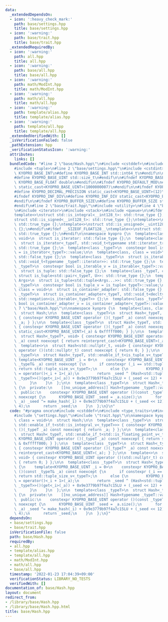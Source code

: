 ```yaml
---
data:
  _extendedDependsOn:
  - icon: ':heavy_check_mark:'
    path: base/settings.hpp
    title: base/settings.hpp
  - icon: ':warning:'
    path: base/trait.hpp
    title: base/trait.hpp
  _extendedRequiredBy:
  - icon: ':warning:'
    path: all.hpp
    title: all.hpp
  - icon: ':warning:'
    path: base/all.hpp
    title: base/all.hpp
  - icon: ':warning:'
    path: math/ModInt.hpp
    title: math/ModInt.hpp
  - icon: ':warning:'
    path: math/all.hpp
    title: math/all.hpp
  - icon: ':warning:'
    path: template/alias.hpp
    title: template/alias.hpp
  - icon: ':warning:'
    path: template/all.hpp
    title: template/all.hpp
  _extendedVerifiedWith: []
  _isVerificationFailed: false
  _pathExtension: hpp
  _verificationStatusIcon: ':warning:'
  attributes:
    links: []
  bundledCode: "#line 2 \"base/Hash.hpp\"\n#include <cstddef>\n#include <type_traits>\n\
    #include <tuple>\n#line 2 \"base/settings.hpp\"\n#include <cstdint>\n\n#ifndef\
    \ KYOPRO_BASE_INT\n#define KYOPRO_BASE_INT std::int64_t\n#endif\n\n#ifndef KYOPRO_BASE_UINT\n\
    #define KYOPRO_BASE_UINT std::size_t\n#endif\n\n#ifndef KYOPRO_BASE_FLOAT\n#define\
    \ KYOPRO_BASE_FLOAT double\n#endif\n\n#ifndef KYOPRO_DEFAULT_MOD\n#define KYOPRO_DEFAULT_MOD\
    \ static_cast<KYOPRO_BASE_UINT>(1000000007)\n#endif\n\n#ifndef KYOPRO_DECIMAL_PRECISION\n\
    #define KYOPRO_DECIMAL_PRECISION static_cast<KYOPRO_BASE_UINT>(12)\n#endif\n\n\
    #ifndef KYOPRO_INF_DIV\n#define KYOPRO_INF_DIV static_cast<KYOPRO_BASE_UINT>(3)\n\
    #endif\n\n#ifndef KYOPRO_BUFFER_SIZE\n#define KYOPRO_BUFFER_SIZE static_cast<KYOPRO_BASE_UINT>(2048)\n\
    #endif\n#line 2 \"base/trait.hpp\"\n#include <utility>\n#line 4 \"base/trait.hpp\"\
    \n#include <iterator>\n#include <stack>\n#include <queue>\n\n#ifdef __SIZEOF_INT128__\n\
    template<>\nstruct std::is_integral<__int128_t>: std::true_type {};\ntemplate<>\n\
    struct std::is_signed<__int128_t>: std::true_type {};\ntemplate<>\nstruct std::is_integral<__uint128_t>:\
    \ std::true_type {};\ntemplate<>\nstruct std::is_unsigned<__uint128_t>: std::true_type\
    \ {};\n#endif\n#ifdef __SIZEOF_FLOAT128__\ntemplate<>\nstruct std::is_floating_point<__float128>:\
    \ std::true_type {};\n#endif\n\nnamespace kyopro {\n  template<class, class =\
    \ void>\n  struct is_iterator: std::false_type {};\n  template<class _typeT>\n\
    \  struct is_iterator<_typeT, std::void_t<typename std::iterator_traits<_typeT>::iterator_category>>:\
    \ std::true_type {};\n  template<class _typeT>\n  constexpr bool is_iterator_v\
    \ = is_iterator<_typeT>::value;\n\n  template<class, class = void>\n  struct is_iterable:\
    \ std::false_type {};\n  template<class _typeT>\n  struct is_iterable<_typeT,\
    \ std::void_t<typename _typeT::iterator>>: std::true_type {};\n  template<class\
    \ _typeT>\n  constexpr bool is_iterable_v = is_iterable<_typeT>::value;\n\n  template<class>\n\
    \  struct is_tuple: std::false_type {};\n  template<class _typeT, class U>\n \
    \ struct is_tuple<std::pair<_typeT, U>>: std::true_type {};\n  template<class...\
    \ Args>\n  struct is_tuple<std::tuple<Args...>>: std::true_type {};\n  template<class\
    \ _typeT>\n  constexpr bool is_tuple_v = is_tuple<_typeT>::value;\n\n  template<class,\
    \ class = void>\n  struct is_container_adapter: std::false_type {};\n  template<class\
    \ _typeT>\n  struct is_container_adapter<_typeT, std::void_t<decltype(std::empty(std::declval<_typeT>()))>>:\
    \ std::negation<is_iterable<_typeT>> {};\n  template<class _typeT>\n  constexpr\
    \ bool is_container_adapter_v = is_container_adapter<_typeT>::value;\n}\n#line\
    \ 7 \"base/Hash.hpp\"\n\nnamespace kyopro {\n  template<class, class = void>\n\
    \  struct Hash;\n\n  template<class _typeT>\n  struct Hash<_typeT, std::enable_if_t<std::is_integral_v<_typeT>>>\
    \ { constexpr KYOPRO_BASE_UINT operator ()(_typeT _a) const noexcept { return\
    \ _a; } };\n\n  template<class _typeT>\n  struct Hash<_typeT, std::enable_if_t<std::is_floating_point_v<_typeT>>>\
    \ { constexpr KYOPRO_BASE_UINT operator ()(_typeT _a) const noexcept { return\
    \ static_cast<KYOPRO_BASE_UINT>(_a) & 0xfffff000; } };\n\n  template<class _typeT>\n\
    \  struct Hash<_typeT*, void> { constexpr KYOPRO_BASE_UINT operator ()(_typeT*\
    \ _a) const noexcept { return reinterpret_cast<KYOPRO_BASE_UINT>(_a); } };\n\n\
    \  template<>\n  struct Hash<std::nullptr_t, void> { constexpr KYOPRO_BASE_UINT\
    \ operator ()(std::nullptr_t) const noexcept { return 0; } };\n\n  template<class\
    \ _typeT>\n  struct Hash<_typeT, std::enable_if_t<is_tuple_v<_typeT>>> {\n   \
    \ template<KYOPRO_BASE_UINT _i = 0>\n    constexpr KYOPRO_BASE_UINT operator ()(const\
    \ _typeT& _a) const noexcept {\n      if constexpr (_i == std::tuple_size_v<_typeT>)\
    \ return std::tuple_size_v<_typeT>;\n      else {\n        KYOPRO_BASE_UINT _seed\
    \ = operator()<_i + 1>(_a);\n        return _seed ^ (Hash<std::tuple_element_t<_i,\
    \ _typeT>>()(get<_i>(_a)) + 0x9e3779b97f4a7c15LU + (_seed << 12) + (_seed >> 4));\n\
    \      }\n    }\n  };\n\n  template<class _typeT>\n  struct Hash<_typeT, std::enable_if_t<is_iterable_v<_typeT>>>\
    \ {\n  private:\n    [[no_unique_address]] Hash<typename _typeT::value_type> make_hash;\n\
    \  public:\n    constexpr KYOPRO_BASE_UINT operator ()(const _typeT& _a) const\
    \ noexcept {\n      KYOPRO_BASE_UINT _seed = _a.size();\n      for (auto& _i:\
    \ _a) _seed ^= make_hash(_i) + 0x9e3779b97f4a7c15LU + (_seed << 12) + (_seed >>\
    \ 4);\n      return _seed;\n    }\n  };\n}\n"
  code: "#pragma once\n#include <cstddef>\n#include <type_traits>\n#include <tuple>\n\
    #include \"settings.hpp\"\n#include \"trait.hpp\"\n\nnamespace kyopro {\n  template<class,\
    \ class = void>\n  struct Hash;\n\n  template<class _typeT>\n  struct Hash<_typeT,\
    \ std::enable_if_t<std::is_integral_v<_typeT>>> { constexpr KYOPRO_BASE_UINT operator\
    \ ()(_typeT _a) const noexcept { return _a; } };\n\n  template<class _typeT>\n\
    \  struct Hash<_typeT, std::enable_if_t<std::is_floating_point_v<_typeT>>> { constexpr\
    \ KYOPRO_BASE_UINT operator ()(_typeT _a) const noexcept { return static_cast<KYOPRO_BASE_UINT>(_a)\
    \ & 0xfffff000; } };\n\n  template<class _typeT>\n  struct Hash<_typeT*, void>\
    \ { constexpr KYOPRO_BASE_UINT operator ()(_typeT* _a) const noexcept { return\
    \ reinterpret_cast<KYOPRO_BASE_UINT>(_a); } };\n\n  template<>\n  struct Hash<std::nullptr_t,\
    \ void> { constexpr KYOPRO_BASE_UINT operator ()(std::nullptr_t) const noexcept\
    \ { return 0; } };\n\n  template<class _typeT>\n  struct Hash<_typeT, std::enable_if_t<is_tuple_v<_typeT>>>\
    \ {\n    template<KYOPRO_BASE_UINT _i = 0>\n    constexpr KYOPRO_BASE_UINT operator\
    \ ()(const _typeT& _a) const noexcept {\n      if constexpr (_i == std::tuple_size_v<_typeT>)\
    \ return std::tuple_size_v<_typeT>;\n      else {\n        KYOPRO_BASE_UINT _seed\
    \ = operator()<_i + 1>(_a);\n        return _seed ^ (Hash<std::tuple_element_t<_i,\
    \ _typeT>>()(get<_i>(_a)) + 0x9e3779b97f4a7c15LU + (_seed << 12) + (_seed >> 4));\n\
    \      }\n    }\n  };\n\n  template<class _typeT>\n  struct Hash<_typeT, std::enable_if_t<is_iterable_v<_typeT>>>\
    \ {\n  private:\n    [[no_unique_address]] Hash<typename _typeT::value_type> make_hash;\n\
    \  public:\n    constexpr KYOPRO_BASE_UINT operator ()(const _typeT& _a) const\
    \ noexcept {\n      KYOPRO_BASE_UINT _seed = _a.size();\n      for (auto& _i:\
    \ _a) _seed ^= make_hash(_i) + 0x9e3779b97f4a7c15LU + (_seed << 12) + (_seed >>\
    \ 4);\n      return _seed;\n    }\n  };\n}"
  dependsOn:
  - base/settings.hpp
  - base/trait.hpp
  isVerificationFile: false
  path: base/Hash.hpp
  requiredBy:
  - all.hpp
  - template/alias.hpp
  - template/all.hpp
  - math/ModInt.hpp
  - math/all.hpp
  - base/all.hpp
  timestamp: '2022-01-23 17:04:39+09:00'
  verificationStatus: LIBRARY_NO_TESTS
  verifiedWith: []
documentation_of: base/Hash.hpp
layout: document
redirect_from:
- /library/base/Hash.hpp
- /library/base/Hash.hpp.html
title: base/Hash.hpp
---
```


